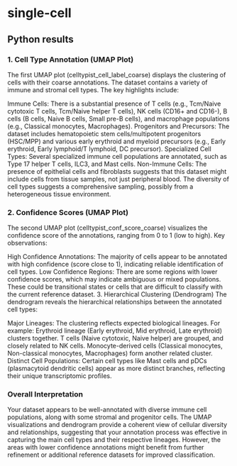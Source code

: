 # single-cell

## Python results
### 1. Cell Type Annotation (UMAP Plot)
The first UMAP plot (celltypist_cell_label_coarse) displays the clustering of cells with their coarse annotations. The dataset contains a variety of immune and stromal cell types. The key highlights include:

  Immune Cells: There is a substantial presence of T cells (e.g., Tcm/Naive cytotoxic T cells, Tcm/Naive helper T cells), NK cells (CD16+ and CD16-), B cells (B cells, Naive B cells, Small pre-B cells), and macrophage populations (e.g., Classical monocytes, Macrophages).
  Progenitors and Precursors: The dataset includes hematopoietic stem cells/multipotent progenitors (HSC/MPP) and various early erythroid and myeloid precursors (e.g., Early erythroid, Early lymphoid/T lymphoid, DC precursor).
  Specialized Cell Types: Several specialized immune cell populations are annotated, such as Type 17 helper T cells, ILC3, and Mast cells.
  Non-Immune Cells: The presence of epithelial cells and fibroblasts suggests that this dataset might include cells from tissue samples, not just peripheral blood.
  The diversity of cell types suggests a comprehensive sampling, possibly from a heterogeneous tissue environment.

### 2. Confidence Scores (UMAP Plot)
The second UMAP plot (celltypist_conf_score_coarse) visualizes the confidence score of the annotations, ranging from 0 to 1 (low to high). Key observations:

High Confidence Annotations: The majority of cells appear to be annotated with high confidence (score close to 1), indicating reliable identification of cell types.
Low Confidence Regions: There are some regions with lower confidence scores, which may indicate ambiguous or mixed populations. These could be transitional states or cells that are difficult to classify with the current reference dataset.
3. Hierarchical Clustering (Dendrogram)
The dendrogram reveals the hierarchical relationships between the annotated cell types:

Major Lineages: The clustering reflects expected biological lineages. For example:
Erythroid lineage (Early erythroid, Mid erythroid, Late erythroid) clusters together.
T cells (Naive cytotoxic, Naive helper) are grouped, and closely related to NK cells.
Monocyte-derived cells (Classical monocytes, Non-classical monocytes, Macrophages) form another related cluster.
Distinct Cell Populations: Certain cell types like Mast cells and pDCs (plasmacytoid dendritic cells) appear as more distinct branches, reflecting their unique transcriptomic profiles.

### Overall Interpretation
Your dataset appears to be well-annotated with diverse immune cell populations, along with some stromal and progenitor cells. The UMAP visualizations and dendrogram provide a coherent view of cellular diversity and relationships, suggesting that your annotation process was effective in capturing the main cell types and their respective lineages. However, the areas with lower confidence annotations might benefit from further refinement or additional reference datasets for improved classification.
